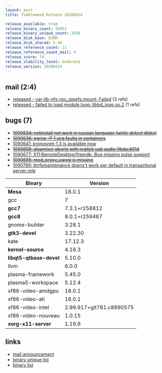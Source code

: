 ```yaml
---
layout: post
title: Tumbleweed Release 20180424

release_available: true
release_binary_count: 56953
release_binary_unique_count: 2838
release_disk_base: 830M
release_disk_shared: 5.4G
release_reference_count: 11
release_reference_count_mail: 4
release_score: 74
release_stability_level: moderate
release_version: 20180424
---
```


## mail (2:4)

- [released - var-lib-nfs-rpc_pipefs.mount: Failed](https://lists.opensuse.org/opensuse-factory/2018-04/msg00792.html) (3 refs)
- [released - failed to load module loop: libbd_loop.so.2](https://lists.opensuse.org/opensuse-factory/2018-04/msg00793.html) (1 refs)

## bugs (7)

<!--more-->

- ~~[1090634: netinstall not work in russian language (while detect disks)](https://bugzilla.opensuse.org/show_bug.cgi?id=1090634)~~
- ~~[1090636: pgrep -P 1 seg.faults in containers](https://bugzilla.opensuse.org/show_bug.cgi?id=1090636)~~
- [1090641: kronosnet-1.3 is available now](https://bugzilla.opensuse.org/show_bug.cgi?id=1090641)
- ~~[1090658: alsamixer aborts with realtek usb audio 0bda:4014](https://bugzilla.opensuse.org/show_bug.cgi?id=1090658)~~
- [1090677: X11:RemoteDesktop/freerdp: Bug missing pulse support](https://bugzilla.opensuse.org/show_bug.cgi?id=1090677)
- ~~[1090695: mod_proxy_uwsgi is missing](https://bugzilla.opensuse.org/show_bug.cgi?id=1090695)~~
- [1090789: btrfsmaintenance doens't work per default in transactional server role](https://bugzilla.opensuse.org/show_bug.cgi?id=1090789)

Binary | Version
--- | ---
**Mesa** | 18.0.1
gcc | 7
**gcc7** | 7.3.1+r258812
**gcc8** | 8.0.1+r259467
gnome-builder | 3.28.1
**gtk3-devel** | 3.22.30
kate | 17.12.3
**kernel-source** | 4.16.3
**libqt5-qtbase-devel** | 5.10.0
llvm | 6.0.0
plasma-framework | 5.45.0
plasma5-workspace | 5.12.4
xf86-video-amdgpu | 18.0.1
xf86-video-ati | 18.0.1
xf86-video-intel | 2.99.917+git781.c8990575
xf86-video-nouveau | 1.0.15
**xorg-x11-server** | 1.19.6

## links

- [mail announcement](https://lists.opensuse.org/opensuse-factory/2018-04/msg00791.html)
- [binary unique list](http://download.tumbleweed.boombatower.com/20180424/rpm.unique.list)
- [binary list](http://download.tumbleweed.boombatower.com/20180424/rpm.list)
